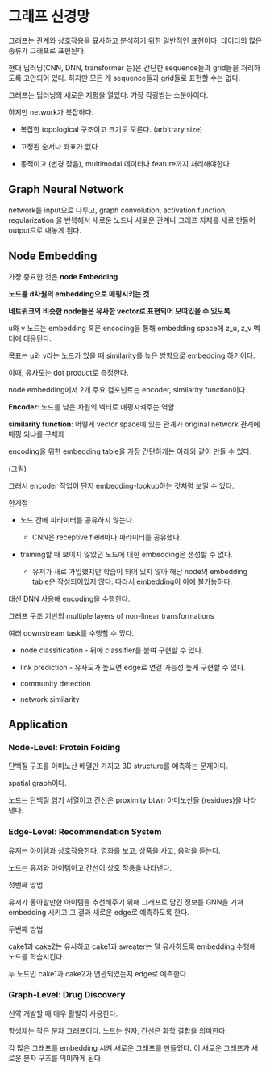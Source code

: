 # 그래프 신경망

그래프는 관계와 상호작용을 묘사하고 분석하기 위한 일반적인 표현이다. 데이터의 많은 종류가 그래프로 표현된다.

현대 딥러닝(CNN, DNN, transformer 등)은 간단한 sequence들과 grid들을 처리하도록 고안되어 있다. 하지만 모든 게 sequence들과 grid들로 표현할 수는 없다.

그래프는 딥러닝의 새로운 지평을 열었다. 가장 각광받는 소분야이다.

하지만 network가 복잡하다. 

- 복잡한 topological 구조이고 크기도 모른다. (arbitrary size)

- 고정된 순서나 좌표가 없다

- 동적이고 (변경 잦음), multimodal 데이터나 feature까지 처리해야한다.

## Graph Neural Network

network를 input으로 다루고, graph convolution, activation function, regularization 을 반복해서 새로운 노드나 새로운 관계나 그래프 자체를 새로 만들어 output으로 내놓게 된다.

## Node Embedding

가장 중요한 것은 **node Embedding**

**노드를 d차원의 embedding으로 매핑시키는 것**

**네트워크의 비슷한 node들은 유사한 vector로 표현되어 모여있을 수 있도록**

u와 v 노드는 embedding 혹은 encoding을 통해 embedding space에 z_u, z_v 벡터에 대응된다.

목표는 u와 v라는 노드가 있을 때 similarity를 높은 방향으로 embedding 하기이다.

이때, 유사도는 dot product로 측정한다.

node embedding에서 2개 주요 컴포넌트는 encoder, similarity function이다.

**Encoder**: 노드를 낮은 차원의 벡터로 매핑시켜주는 역할

**similarity function**: 어떻게 vector space에 있는 관계가 original network 관계에 매핑 되냐를 구체화

encoding을 위한 embedding table을 가장 간단하게는 아래와 같이 만들 수 있다.

(그림)

그래서 encoder 작업이 단지 embedding-lookup하는 것처럼 보일 수 있다.

한계점

- 노드 간에 파라미터를 공유하지 않는다.
  
  - CNN은 receptive field마다 파라미터를 공유했다.

- training할 때 보이지 않았던 노드에 대한 embedding은 생성할 수 없다.
  
  - 유저가 새로 가입했지만 학습이 되어 있지 않아 해당 node의 embedding table은 작성되어있지 않다. 따라서 embedding이 아예 불가능하다.

대신 DNN 사용해 encoding을 수행한다.

그래프 구조 기반의 multiple layers of non-linear transformations

여러 downstream task를 수행할 수 있다.

- node classification - 뒤에 classifier를 붙여 구현할 수 있다.

- link prediction - 유사도가 높으면 edge로 연결 가능성 높게 구현할 수 있다.

- community detection

- network similarity

## Application

### Node-Level: Protein Folding

단백질 구조를 아미노산 배열만 가지고 3D structure를 예측하는 문제이다.

spatial graph이다.

노드는 단백질 염기 서열이고 간선은 proximity btwn 아미노산들 (residues)을 나타낸다.

### Edge-Level: Recommendation System

유저는 아이템과 상호작용한다. 영화를 보고, 상품을 사고, 음악을 듣는다.

노드는 유저와 아이템이고 간선이 상호 작용을 나타낸다.

첫번째 방법

유저가 좋아할만한 아이템을 추천해주기 위해 그래프로 담긴 정보를 GNN을 거쳐 embedding 시키고 그 결과 새로운 edge로 예측하도록 한다.

두번째 방법

cake1과 cake2는 유사하고 cake1과 sweater는 덜 유사하도록 embedding 수행해 노드를 학습시킨다.

두 노드인 cake1과 cake2가 연관되었는지 edge로 예측한다.

### Graph-Level: Drug Discovery

신약 개발할 때 매우 활발히 사용한다.

항생제는 작은 분자 그래프이다. 노드는 원자, 간선은 화학 결합을 의미한다.

각 많은 그래프를 embedding 시켜 새로운 그래프를 만들었다. 이 새로운 그래프가 새로운 분자 구조를 의미하게 된다.
